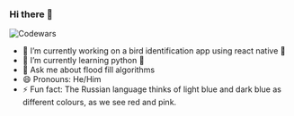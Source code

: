 ### Hi there 👋


![Codewars](https://www.codewars.com/users/robert112233/badges/large)


- 🔭 I’m currently working on a bird identification app using react native 🦅
- 🌱 I’m currently learning python 🐍
- 💬 Ask me about flood fill algorithms
- 😄 Pronouns: He/Him
- ⚡ Fun fact: The Russian language thinks of light blue and dark blue as different colours, as we see red and pink.
